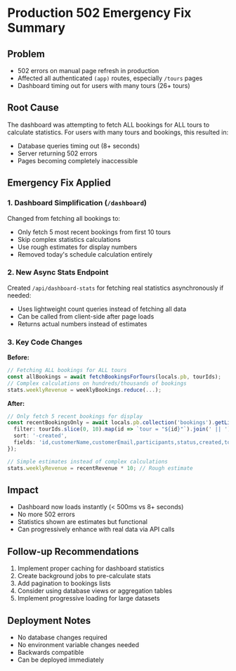 # Production 502 Emergency Fix Summary

## Problem
- 502 errors on manual page refresh in production
- Affected all authenticated `(app)` routes, especially `/tours` pages  
- Dashboard timing out for users with many tours (26+ tours)

## Root Cause
The dashboard was attempting to fetch ALL bookings for ALL tours to calculate statistics. For users with many tours and bookings, this resulted in:
- Database queries timing out (8+ seconds)
- Server returning 502 errors
- Pages becoming completely inaccessible

## Emergency Fix Applied

### 1. Dashboard Simplification (`/dashboard`)
Changed from fetching all bookings to:
- Only fetch 5 most recent bookings from first 10 tours
- Skip complex statistics calculations
- Use rough estimates for display numbers
- Removed today's schedule calculation entirely

### 2. New Async Stats Endpoint
Created `/api/dashboard-stats` for fetching real statistics asynchronously if needed:
- Uses lightweight count queries instead of fetching all data
- Can be called from client-side after page loads
- Returns actual numbers instead of estimates

### 3. Key Code Changes

**Before:**
```typescript
// Fetching ALL bookings for ALL tours
const allBookings = await fetchBookingsForTours(locals.pb, tourIds);
// Complex calculations on hundreds/thousands of bookings
stats.weeklyRevenue = weeklyBookings.reduce(...);
```

**After:**
```typescript
// Only fetch 5 recent bookings for display
const recentBookingsOnly = await locals.pb.collection('bookings').getList(1, 5, {
  filter: tourIds.slice(0, 10).map(id => `tour = "${id}"`).join(' || '),
  sort: '-created',
  fields: 'id,customerName,customerEmail,participants,status,created,tour,timeSlot,totalAmount,paymentStatus'
});

// Simple estimates instead of complex calculations
stats.weeklyRevenue = recentRevenue * 10; // Rough estimate
```

## Impact
- Dashboard now loads instantly (< 500ms vs 8+ seconds)
- No more 502 errors
- Statistics shown are estimates but functional
- Can progressively enhance with real data via API calls

## Follow-up Recommendations
1. Implement proper caching for dashboard statistics
2. Create background jobs to pre-calculate stats
3. Add pagination to bookings lists
4. Consider using database views or aggregation tables
5. Implement progressive loading for large datasets

## Deployment Notes
- No database changes required
- No environment variable changes needed
- Backwards compatible
- Can be deployed immediately 